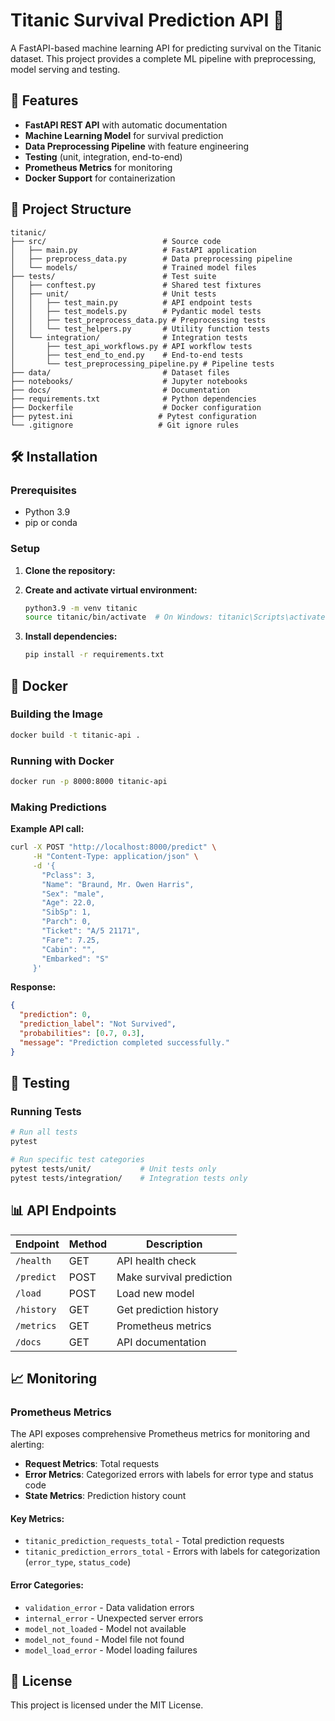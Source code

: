 # Titanic Survival Prediction API 🚢

A FastAPI-based machine learning API for predicting survival on the Titanic dataset. This project provides a complete ML pipeline with preprocessing, model serving and testing.

## 🚀 Features

- **FastAPI REST API** with automatic documentation
- **Machine Learning Model** for survival prediction
- **Data Preprocessing Pipeline** with feature engineering
- **Testing** (unit, integration, end-to-end)
- **Prometheus Metrics** for monitoring
- **Docker Support** for containerization

## 📁 Project Structure

```
titanic/
├── src/                          # Source code
│   ├── main.py                   # FastAPI application
│   ├── preprocess_data.py        # Data preprocessing pipeline
│   └── models/                   # Trained model files
├── tests/                        # Test suite
│   ├── conftest.py               # Shared test fixtures
│   ├── unit/                     # Unit tests
│   │   ├── test_main.py          # API endpoint tests
│   │   ├── test_models.py        # Pydantic model tests
│   │   ├── test_preprocess_data.py # Preprocessing tests
│   │   └── test_helpers.py       # Utility function tests
│   └── integration/              # Integration tests
│       ├── test_api_workflows.py # API workflow tests
│       ├── test_end_to_end.py    # End-to-end tests
│       └── test_preprocessing_pipeline.py # Pipeline tests
├── data/                         # Dataset files
├── notebooks/                    # Jupyter notebooks
├── docs/                         # Documentation
├── requirements.txt              # Python dependencies
├── Dockerfile                    # Docker configuration
├── pytest.ini                   # Pytest configuration
└── .gitignore                   # Git ignore rules
```

## 🛠️ Installation

### Prerequisites

- Python 3.9
- pip or conda

### Setup

1. **Clone the repository:**

2. **Create and activate virtual environment:**
   ```bash
   python3.9 -m venv titanic
   source titanic/bin/activate  # On Windows: titanic\Scripts\activate
   ```
3. **Install dependencies:**
   ```bash
   pip install -r requirements.txt
   ```

## 🐳 Docker

### Building the Image

```bash
docker build -t titanic-api .
```

### Running with Docker

```bash
docker run -p 8000:8000 titanic-api
```

### Making Predictions

**Example API call:**
```bash
curl -X POST "http://localhost:8000/predict" \
     -H "Content-Type: application/json" \
     -d '{
       "Pclass": 3,
       "Name": "Braund, Mr. Owen Harris",
       "Sex": "male",
       "Age": 22.0,
       "SibSp": 1,
       "Parch": 0,
       "Ticket": "A/5 21171",
       "Fare": 7.25,
       "Cabin": "",
       "Embarked": "S"
     }'
```

**Response:**
```json
{
  "prediction": 0,
  "prediction_label": "Not Survived",
  "probabilities": [0.7, 0.3],
  "message": "Prediction completed successfully."
}
```

## 🧪 Testing

### Running Tests

```bash
# Run all tests
pytest

# Run specific test categories
pytest tests/unit/           # Unit tests only
pytest tests/integration/    # Integration tests only
```

## 📊 API Endpoints

| Endpoint | Method | Description |
|----------|--------|-------------|
| `/health` | GET | API health check |
| `/predict` | POST | Make survival prediction |
| `/load` | POST | Load new model |
| `/history` | GET | Get prediction history |
| `/metrics` | GET | Prometheus metrics |
| `/docs` | GET | API documentation |

## 📈 Monitoring

### Prometheus Metrics

The API exposes comprehensive Prometheus metrics for monitoring and alerting:

- **Request Metrics**: Total requests
- **Error Metrics**: Categorized errors with labels for error type and status code
- **State Metrics**: Prediction history count

#### Key Metrics:
- `titanic_prediction_requests_total` - Total prediction requests
- `titanic_prediction_errors_total` - Errors with labels for categorization (`error_type`, `status_code`)

#### Error Categories:
- `validation_error` - Data validation errors
- `internal_error` - Unexpected server errors
- `model_not_loaded` - Model not available
- `model_not_found` - Model file not found
- `model_load_error` - Model loading failures

## 📝 License

This project is licensed under the MIT License.